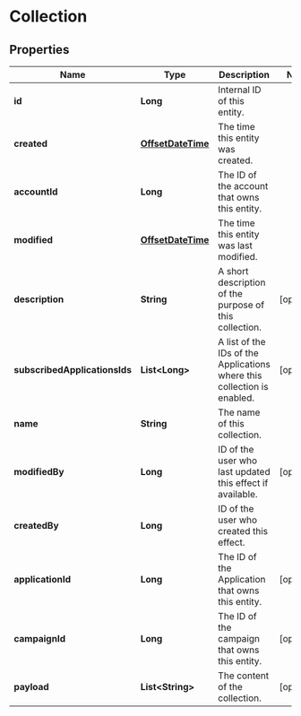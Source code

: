 

# Collection

## Properties

Name | Type | Description | Notes
------------ | ------------- | ------------- | -------------
**id** | **Long** | Internal ID of this entity. | 
**created** | [**OffsetDateTime**](OffsetDateTime.md) | The time this entity was created. | 
**accountId** | **Long** | The ID of the account that owns this entity. | 
**modified** | [**OffsetDateTime**](OffsetDateTime.md) | The time this entity was last modified. | 
**description** | **String** | A short description of the purpose of this collection. |  [optional]
**subscribedApplicationsIds** | **List&lt;Long&gt;** | A list of the IDs of the Applications where this collection is enabled. |  [optional]
**name** | **String** | The name of this collection. | 
**modifiedBy** | **Long** | ID of the user who last updated this effect if available. |  [optional]
**createdBy** | **Long** | ID of the user who created this effect. | 
**applicationId** | **Long** | The ID of the Application that owns this entity. |  [optional]
**campaignId** | **Long** | The ID of the campaign that owns this entity. |  [optional]
**payload** | **List&lt;String&gt;** | The content of the collection. |  [optional]



